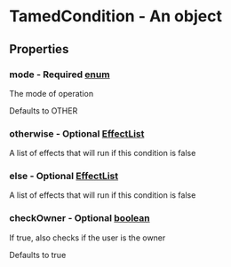 

# TamedCondition - An object



## Properties



### mode - Required [enum](enum)



 The mode of operation



Defaults to OTHER



### otherwise - Optional [EffectList](EffectList)



 A list of effects that will run if this condition is false



### else - Optional [EffectList](EffectList)



 A list of effects that will run if this condition is false



### checkOwner - Optional [boolean](boolean)



 If true, also checks if the user is the owner



Defaults to true

